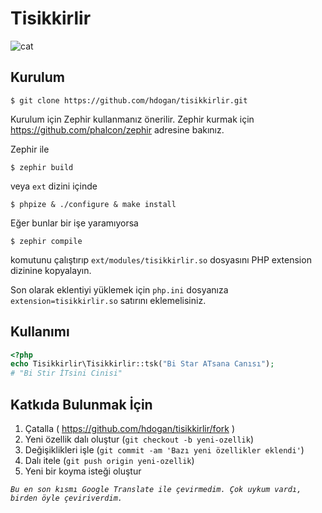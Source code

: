 # Tisikkirlir

![cat](https://dl.dropbox.com/s/x2otko6ropilnb0/Birikindi-sizin-i%C3%A7in-sivisiyim-kilisi.jpg)

## Kurulum

    $ git clone https://github.com/hdogan/tisikkirlir.git

Kurulum için Zephir kullanmanız önerilir. Zephir kurmak için https://github.com/phalcon/zephir adresine bakınız.

Zephir ile

    $ zephir build

veya `ext` dizini içinde

    $ phpize & ./configure & make install

Eğer bunlar bir işe yaramıyorsa

    $ zephir compile

komutunu çalıştırıp `ext/modules/tisikkirlir.so` dosyasını PHP extension dizinine kopyalayın.

Son olarak eklentiyi yüklemek için `php.ini` dosyanıza `extension=tisikkirlir.so` satırını eklemelisiniz.

## Kullanımı

```php
<?php
echo Tisikkirlir\Tisikkirlir::tsk("Bi Star ATsana Canısı");
# "Bi Stir İTsini Cinisi"
```

## Katkıda Bulunmak İçin

1. Çatalla ( https://github.com/hdogan/tisikkirlir/fork )
2. Yeni özellik dalı oluştur (`git checkout -b yeni-ozellik`)
3. Değişiklikleri işle (`git commit -am 'Bazı yeni özellikler eklendi'`)
4. Dalı itele (`git push origin yeni-ozellik`)
5. Yeni bir koyma isteği oluştur

*`Bu en son kısmı Google Translate ile çevirmedim. Çok uykum vardı, birden öyle çeviriverdim.`*
